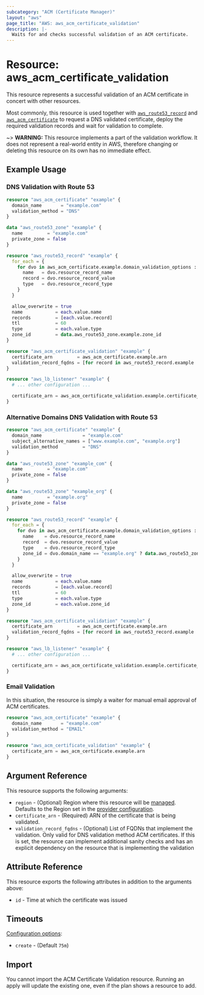 ```yaml
---
subcategory: "ACM (Certificate Manager)"
layout: "aws"
page_title: "AWS: aws_acm_certificate_validation"
description: |-
  Waits for and checks successful validation of an ACM certificate.
---
```


# Resource: aws_acm_certificate_validation

This resource represents a successful validation of an ACM certificate in concert
with other resources.

Most commonly, this resource is used together with [`aws_route53_record`](route53_record.html) and
[`aws_acm_certificate`](acm_certificate.html) to request a DNS validated certificate,
deploy the required validation records and wait for validation to complete.

~> **WARNING:** This resource implements a part of the validation workflow. It does not represent a real-world entity in AWS, therefore changing or deleting this resource on its own has no immediate effect.

## Example Usage

### DNS Validation with Route 53

```terraform
resource "aws_acm_certificate" "example" {
  domain_name       = "example.com"
  validation_method = "DNS"
}

data "aws_route53_zone" "example" {
  name         = "example.com"
  private_zone = false
}

resource "aws_route53_record" "example" {
  for_each = {
    for dvo in aws_acm_certificate.example.domain_validation_options : dvo.domain_name => {
      name   = dvo.resource_record_name
      record = dvo.resource_record_value
      type   = dvo.resource_record_type
    }
  }

  allow_overwrite = true
  name            = each.value.name
  records         = [each.value.record]
  ttl             = 60
  type            = each.value.type
  zone_id         = data.aws_route53_zone.example.zone_id
}

resource "aws_acm_certificate_validation" "example" {
  certificate_arn         = aws_acm_certificate.example.arn
  validation_record_fqdns = [for record in aws_route53_record.example : record.fqdn]
}

resource "aws_lb_listener" "example" {
  # ... other configuration ...

  certificate_arn = aws_acm_certificate_validation.example.certificate_arn
}
```

### Alternative Domains DNS Validation with Route 53

```terraform
resource "aws_acm_certificate" "example" {
  domain_name               = "example.com"
  subject_alternative_names = ["www.example.com", "example.org"]
  validation_method         = "DNS"
}

data "aws_route53_zone" "example_com" {
  name         = "example.com"
  private_zone = false
}

data "aws_route53_zone" "example_org" {
  name         = "example.org"
  private_zone = false
}

resource "aws_route53_record" "example" {
  for_each = {
    for dvo in aws_acm_certificate.example.domain_validation_options : dvo.domain_name => {
      name    = dvo.resource_record_name
      record  = dvo.resource_record_value
      type    = dvo.resource_record_type
      zone_id = dvo.domain_name == "example.org" ? data.aws_route53_zone.example_org.zone_id : data.aws_route53_zone.example_com.zone_id
    }
  }

  allow_overwrite = true
  name            = each.value.name
  records         = [each.value.record]
  ttl             = 60
  type            = each.value.type
  zone_id         = each.value.zone_id
}

resource "aws_acm_certificate_validation" "example" {
  certificate_arn         = aws_acm_certificate.example.arn
  validation_record_fqdns = [for record in aws_route53_record.example : record.fqdn]
}

resource "aws_lb_listener" "example" {
  # ... other configuration ...

  certificate_arn = aws_acm_certificate_validation.example.certificate_arn
}
```

### Email Validation

In this situation, the resource is simply a waiter for manual email approval of ACM certificates.

```terraform
resource "aws_acm_certificate" "example" {
  domain_name       = "example.com"
  validation_method = "EMAIL"
}

resource "aws_acm_certificate_validation" "example" {
  certificate_arn = aws_acm_certificate.example.arn
}
```

## Argument Reference

This resource supports the following arguments:

* `region` - (Optional) Region where this resource will be [managed](https://docs.aws.amazon.com/general/latest/gr/rande.html#regional-endpoints). Defaults to the Region set in the [provider configuration](https://registry.terraform.io/providers/hashicorp/aws/latest/docs#aws-configuration-reference).
* `certificate_arn` - (Required) ARN of the certificate that is being validated.
* `validation_record_fqdns` - (Optional) List of FQDNs that implement the validation. Only valid for DNS validation method ACM certificates. If this is set, the resource can implement additional sanity checks and has an explicit dependency on the resource that is implementing the validation

## Attribute Reference

This resource exports the following attributes in addition to the arguments above:

* `id` - Time at which the certificate was issued

## Timeouts

[Configuration options](https://developer.hashicorp.com/terraform/language/resources/syntax#operation-timeouts):

- `create` - (Default `75m`)


## Import

You cannot import the ACM Certificate Validation resource. Running an apply will update the existing one, even if the plan shows a resource to add.
